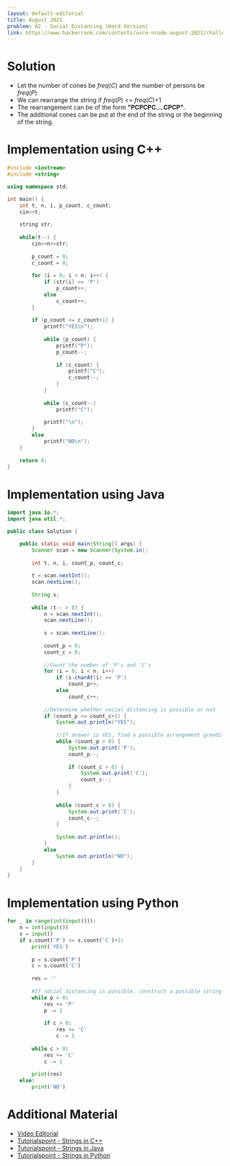 ```yaml
---
layout: default-editorial
title: August 2021
problem: A2 - Social Distancing (Hard Version)
link: https://www.hackerrank.com/contests/uvce-ncode-august-2021/challenges/a2-social-distancing-hard-version
---
```


# Solution 

- Let the number of cones be $freq(C)$ and the number of persons be $freq(P)$
- We can rearrange the string if $freq(P)$ <= $freq(C)$+1
- The rearrangement can be of the form **"PCPCPC....CPCP"**.
- The additional cones can be put at the end of the string or the beginning of the string.

$$$$

# Implementation using C++

```cpp
#include <iostream>
#include <string>

using namespace std;

int main() {
    int t, n, i, p_count, c_count;
    cin>>t;
    
    string str;
    
    while(t--) {
        cin>>n>>str;
        
        p_count = 0;
        c_count = 0;
        
        for (i = 0; i < n; i++) {
            if (str[i] == 'P')
                p_count++;
            else
                c_count++;
        }
        
        if (p_count <= c_count+1) {
            printf("YES\n");
            
            while (p_count) {
                printf("P");
                p_count--;
                
                if (c_count) {
                    printf("C");
                    c_count--;
                }
            }
            
            while (c_count--)
                printf("C");
            
            printf("\n");
        }
        else
            printf("NO\n");
    }
    
    return 0;
}
```

$$$$

# Implementation using Java

```java
import java.io.*;
import java.util.*;

public class Solution {

    public static void main(String[] args) {
        Scanner scan = new Scanner(System.in);
        
        int t, n, i, count_p, count_c;
        
        t = scan.nextInt();
        scan.nextLine();
        
        String s;
        
        while (t-- > 0) {
            n = scan.nextInt();
            scan.nextLine();
            
            s = scan.nextLine();
            
            count_p = 0;
            count_c = 0;
            
            //Count the number of 'P's and 'C's
            for (i = 0; i < n; i++)
                if (s.charAt(i) == 'P')
                    count_p++;
                else
                    count_c++;
            
            //Determine whether social distancing is possible or not
            if (count_p <= count_c+1) {
                System.out.println("YES");
                
                //If answer is YES, find a possible arrangement greedily
                while (count_p > 0) {
                    System.out.print('P');
                    count_p--;
                    
                    if (count_c > 0) {
                        System.out.print('C');
                        count_c--;
                    }
                }
                
                while (count_c > 0) {
                    System.out.print('C');
                    count_c--;
                }
                
                System.out.println();
            }
            else
                System.out.println("NO");
        }
    }
}
```

$$$$

# Implementation using Python

```python
for _ in range(int(input())):
    n = int(input())
    s = input()
    if s.count('P') <= s.count('C')+1:
        print('YES')
        
        p = s.count('P')
        c = s.count('C')
        
        res = ''
        
        #If social distancing is possible, construct a possible string
        while p > 0:
            res += 'P'
            p -= 1
            
            if c > 0:
                res += 'C'
                c -= 1
                
        while c > 0:
            res += 'C'
            c -= 1
            
        print(res)
    else:
        print('NO')
```

$$$$

# Additional Material

- [Video Editorial](https://www.youtube.com/watch?v=vNfshQXpjy0)
- [Tutorialspoint - Strings in C++](https://www.tutorialspoint.com/cplusplus/cpp_strings.htm)
- [Tutorialspoint - Strings in Java](https://www.tutorialspoint.com/java/java_strings.htm)
- [Tutorialspoint - Strings in Python](https://www.tutorialspoint.com/python/python_strings.htm)

